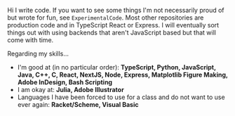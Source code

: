 Hi I write code. If you want to see some things I'm not necessarily proud of but wrote for fun, see `ExperimentalCode`. Most other repositories are production code and in TypeScript React or Express. I will eventually sort things out with using backends that aren't JavaScript based but that will come with time.

Regarding my skills...

- I'm good at (in no particular order): **TypeScript, Python, JavaScript, Java, C++, C, React, NextJS, Node, Express, Matplotlib Figure Making, Adobe InDesign, Bash Scripting**
- I am okay at: **Julia, Adobe Illustrator**
- Languages I have been forced to use for a class and do not want to use ever again: **Racket/Scheme, Visual Basic**
